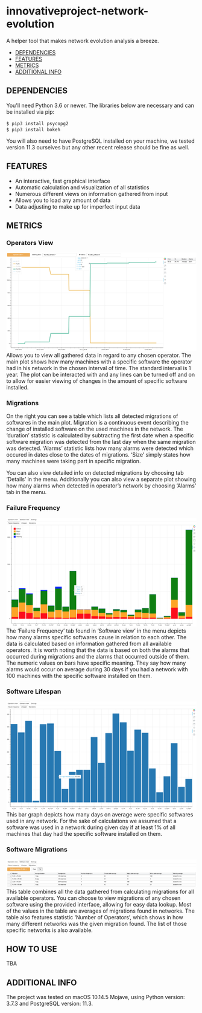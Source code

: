 # innovativeproject-network-evolution


A helper tool that makes network evolution analysis a breeze.

- [DEPENDENCIES](#dependencies)
- [FEATURES](#features)
- [METRICS](#metrics)
- [ADDITIONAL INFO](#additional-info)

## DEPENDENCIES
You'll need Python 3.6 or newer. The libraries below are necessary and can be installed via pip:  
```
$ pip3 install psycopg2
$ pip3 install bokeh
```
You will also need to have PostgreSQL installed on your machine, we tested version 11.3 ourselves but any other recent release should be fine as well.

## FEATURES
- An interactive, fast graphical interface
- Automatic calculation and visualization of all statistics
- Numerous different views on information gathered from input
- Allows you to load any amount of data
- Data adjusting to make up for imperfect input data

## METRICS
### Operators View
![GitHub Logo](/screenshots/operator_view.png)
Allows you to view all gathered data in regard to any chosen operator. The main plot shows how many machines with a specific software the operator had in his network in the chosen interval of time. The standard interval is 1 year.  The plot can be interacted with and any lines can be turned off and on to allow for easier viewing of changes in the amount of specific software installed.

### Migrations
On the right you can see a table which lists all detected migrations of softwares in the main plot. Migration is a continuous event describing the change of installed software on the used machines in the network. The ‘duration’ statistic is calculated by subtracting the first date when a specific software migration was detected from the last day when the same migration was detected. ‘Alarms’ statistic lists how many alarms were detected which occured in dates close to the dates of migrations. ‘Size’ simply states how many machines were taking part in specific migration. 

You can also view detailed info on detected migrations by choosing tab ‘Details’ in the menu. Additionally you can also view a separate plot showing how many alarms when detected in operator’s network by choosing ‘Alarms’ tab in the menu. 

### Failure Frequency
![GitHub Logo](/screenshots/failure_frequency.png)
The ‘Failure Frequency’ tab found in ‘Software view’ in the menu depicts how many alarms specific softwares cause in relation to each other. The data is calculated based on information gathered from all available operators. It is worth noting that the data is based on both the alarms that occurred during migrations and the alarms that occurred outside of them. The numeric values on bars have specific meaning. They say how many alarms would occur on average during 30 days if you had a network with 100 machines with the specific software installed on them. 

### Software Lifespan
![GitHub Logo](/screenshots/software_lifespan.png)
This bar graph depicts how many days on average were specific softwares used in any network. For the sake of calculations we assumed that a software was used in a network during given day if at least 1% of all machines that day had the specific software installed on them. 

### Software Migrations
![GitHub Logo](/screenshots/software_migrations.png)
This table combines all the data gathered from calculating migrations for all available operators. You can choose to view migrations of any chosen software using the provided interface, allowing for easy data lookup. Most of the values in the table are averages of migrations found in networks. The table also features statistic ‘Number of Operators’, which shows in how many different networks was the given migration found. The list of those specific networks is also available.

## HOW TO USE
TBA

## ADDITIONAL INFO
The project was tested on macOS 10.14.5 Mojave, using Python version: 3.7.3 and PostgreSQL version: 11.3.




